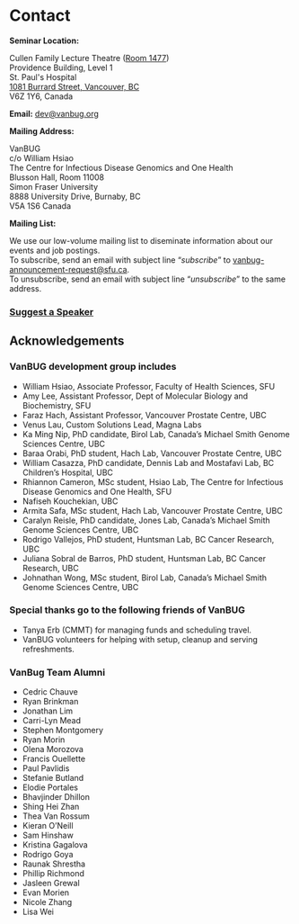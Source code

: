 # Contact

**Seminar Location:**

Cullen Family Lecture Theatre ([Room 1477](https://mednet.med.ubc.ca/ServicesAndResources/Facilities/BuildingInformation/Documents/Providence%20-%20level%201%20conference%20room%20map%20and%20details.pdf))<br>
Providence Building, Level 1<br>
St. Paul's Hospital<br>
[1081 Burrard Street, Vancouver, BC](https://goo.gl/maps/uCFbWCXcVrLmMnch7)<br>
V6Z 1Y6, Canada

**Email:** <a href="mailto:dev@vanbug.org">dev@vanbug.org</a>

**Mailing Address:**

VanBUG<br>
c/o William Hsiao<br>
The Centre for Infectious Disease Genomics and One Health<br>
Blusson Hall, Room 11008<br>
Simon Fraser University<br>
8888 University Drive, Burnaby, BC<br>
V5A 1S6 Canada

**Mailing List:**

We use our low-volume mailing list to diseminate information about our events and job postings.<br>
To subscribe, send an email with subject line “*subscribe*” to [vanbug-announcement-request@sfu.ca](vanbug-announcement-request@sfu.ca).<br>
To unsubscribe, send an email with subject line “*unsubscribe*” to the same address.<br>

### [**Suggest a Speaker**](https://forms.gle/kXtGzhC2t9ngxnHz5 "Suggest a Speaker")

## Acknowledgements

### VanBUG development group includes

- William Hsiao, Associate Professor, Faculty of Health Sciences, SFU
- Amy Lee, Assistant Professor, Dept of Molecular Biology and Biochemistry, SFU
- Faraz Hach, Assistant Professor, Vancouver Prostate Centre, UBC
- Venus Lau, Custom Solutions Lead, Magna Labs
- Ka Ming Nip, PhD candidate, Birol Lab, Canada’s Michael Smith Genome Sciences Centre, UBC
- Baraa Orabi, PhD student, Hach Lab, Vancouver Prostate Centre, UBC
- William Casazza, PhD candidate, Dennis Lab and Mostafavi Lab, BC Children’s Hospital, UBC
- Rhiannon Cameron, MSc student, Hsiao Lab, The Centre for Infectious Disease Genomics and One Health, SFU
- Nafiseh Kouchekian, UBC
- Armita Safa, MSc student, Hach Lab, Vancouver Prostate Centre, UBC
- Caralyn Reisle, PhD candidate, Jones Lab, Canada’s Michael Smith Genome Sciences Centre, UBC
- Rodrigo Vallejos, PhD student, Huntsman Lab, BC Cancer Research, UBC
- Juliana Sobral de Barros, PhD student, Huntsman Lab, BC Cancer Research, UBC
- Johnathan Wong, MSc student, Birol Lab, Canada’s Michael Smith Genome Sciences Centre, UBC

### Special thanks go to the following friends of VanBUG

- Tanya Erb (CMMT) for managing funds and scheduling travel.
- VanBUG volunteers for helping with setup, cleanup and serving refreshments.

### VanBug Team Alumni

- Cedric Chauve
- Ryan Brinkman
- Jonathan Lim
- Carri-Lyn Mead
- Stephen Montgomery
- Ryan Morin
- Olena Morozova
- Francis Ouellette
- Paul Pavlidis
- Stefanie Butland
- Elodie Portales
- Bhavjinder Dhillon
- Shing Hei Zhan
- Thea Van Rossum
- Kieran O’Neill
- Sam Hinshaw
- Kristina Gagalova
- Rodrigo Goya
- Raunak Shrestha
- Phillip Richmond
- Jasleen Grewal
- Evan Morien
- Nicole Zhang
- Lisa Wei
